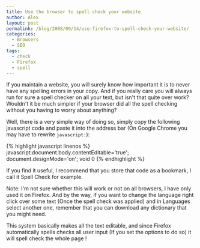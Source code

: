 ```yaml
---
title: Use the browser to spell check your website
author: Alex
layout: post
permalink: /blog/2008/09/14/use-firefox-to-spell-check-your-website/
categories:
  - Browsers
  - SEO
tags:
  - check
  - Firefox
  - spell
--- 
```


If you maintain a website, you will surely know how important it is to never have any spelling errors in your copy. And if you really care you will always run for sure a spell checker on all your text, but isn\'t that quite over work? Wouldn\'t it be much simpler if your browser did all the spell checking without you having to worry about anything?

Well, there is a very simple way of doing so, simply copy the following javascript code and paste it into the address bar (On Google Chrome you may have to rewrite `javascript:`):

{% highlight javascript linenos %}
javascript:document.body.contentEditable='true'; document.designMode='on'; void 0
{% endhighlight %}

If you find it useful, I recommend that you store that code as a bookmark, I call it Spell Check for example.

Note: I\'m not sure whether this will work or not on all browsers, I have only used it on Firefox. And by the way, if you want to change the language right click over some text (Once the spell check was applied) and in Languages select another one, remember that you can download any dictionary that you might need.

This system basically makes all the text editable, and since Firefox automatically spells checks all user input (If you set the options to do so) it will spell check the whole page !